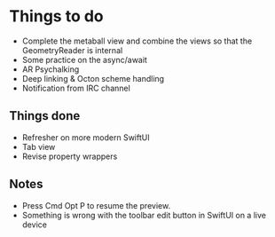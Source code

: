 # Things to do

- Complete the metaball view and combine the views so that the GeometryReader is internal
- Some practice on the async/await
- AR Psychalking
- Deep linking & Octon scheme handling
- Notification from IRC channel

## Things done

- Refresher on more modern SwiftUI
- Tab view
- Revise property wrappers

## Notes

- Press Cmd Opt P to resume the preview.
- Something is wrong with the toolbar edit button in SwiftUI on a live device
